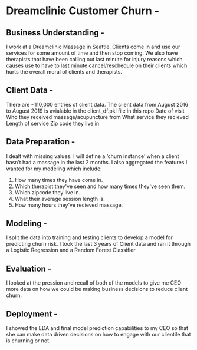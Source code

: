 # Dreamclinic Customer Churn - 

## Business Understanding -

I work at a Dreamclinic Massage in Seattle. Clients come in and use our services for some amount of time and then stop coming. We also have therapists that have been calling out last minute for injury reasons which causes use to have to last minute cancel/reschedule on their clients which hurts the overall moral of clients and therapists.


## Client Data -

There are ~110,000 entries of client data.
The client data from August 2016 to August 2019 is avialable in the client_df.pkl file in this repo
Date of visit
Who they received massage/acupuncture from
What service they recieved
Length of service
Zip code they live in


## Data Preparation -
I dealt with missing values. I will define a ‘churn instance’ when a client hasn’t had a massage in the last 2 months.
I also aggregated the features I wanted for my modeling which include:

1. How many times they have come in.
2. Which therapist they've seen and how many times they've seen them.
3. Which zipcode they live in.
4. What their average session length is.
5. How many hours they've recieved massage.

## Modeling -
I split the data into training and testing clients to develop a model for predicting churn risk.
I took the last 3 years of Client data and ran it through a Logistic Regression and a Random Forest Classifier

## Evaluation -
I looked at the pression and recall of both of the models to give me CEO more data on how we could be making business decisions to reduce client churn.

## Deployment -
I showed the EDA and final model prediction capabilities to my CEO so that she can make data driven decisions on how to engage with our clientile that is churning or not.
